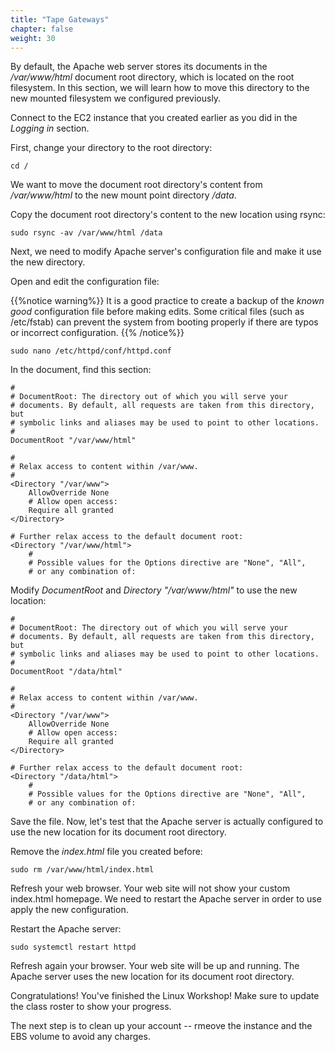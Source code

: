 ```yaml
---
title: "Tape Gateways"
chapter: false
weight: 30
---
```


By default, the Apache web server stores its documents in the _/var/www/html_ document root directory, which is located on the root filesystem. In this section, we will learn how to move this directory to the new mounted filesystem we configured previously.

Connect to the EC2 instance that you created earlier as you did in the _Logging in_ section.

First, change your directory to the root directory:

```commandline
cd /
```

We want to move the document root directory's content from _/var/www/html_ to the new mount point directory _/data_. 

Copy the document root directory's content to the new location using rsync:

```commandline
sudo rsync -av /var/www/html /data
```

Next, we need to modify Apache server's configuration file and make it use the new directory.

Open and edit the configuration file:

{{%notice warning%}}
It is a good practice to create a backup of the _known good_ configuration file before
making edits. Some critical files (such as /etc/fstab) can prevent the system
from booting properly if there are typos or incorrect configuration.
{{% /notice%}}


```commandline
sudo nano /etc/httpd/conf/httpd.conf 
```

In the document, find this section:

```
#
# DocumentRoot: The directory out of which you will serve your
# documents. By default, all requests are taken from this directory, but
# symbolic links and aliases may be used to point to other locations.
#
DocumentRoot "/var/www/html"

#
# Relax access to content within /var/www.
#
<Directory "/var/www">
    AllowOverride None
    # Allow open access:
    Require all granted
</Directory>

# Further relax access to the default document root:
<Directory "/var/www/html">
    #
    # Possible values for the Options directive are "None", "All",
    # or any combination of:

```

Modify _DocumentRoot_ and _Directory "/var/www/html"_ to use the new location:

```
#
# DocumentRoot: The directory out of which you will serve your
# documents. By default, all requests are taken from this directory, but
# symbolic links and aliases may be used to point to other locations.
#
DocumentRoot "/data/html"

#
# Relax access to content within /var/www.
#
<Directory "/var/www">
    AllowOverride None
    # Allow open access:
    Require all granted
</Directory>

# Further relax access to the default document root:
<Directory "/data/html">
    #
    # Possible values for the Options directive are "None", "All",
    # or any combination of:

```

Save the file. Now, let's test that the Apache server is actually configured to use the new location for its document root directory.

Remove the _index.html_ file you created before:

```commandline
sudo rm /var/www/html/index.html
```

Refresh your web browser. Your web site will not show your custom index.html homepage. 
We need to restart the Apache server in order to use apply the new configuration.

Restart the Apache server:

```commandline
sudo systemctl restart httpd
```

Refresh again your browser. Your web site will be up and running. The Apache server uses the new location for its document root directory.

Congratulations! You've finished the Linux Workshop! Make sure to update the class roster to 
show your progress.

The next step is to clean up your account -- rmeove the instance and the EBS volume to 
avoid any charges.
